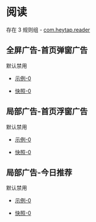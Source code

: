 # 阅读

存在 3 规则组 - [com.heytap.reader](/src/apps/com.heytap.reader.ts)

## 全屏广告-首页弹窗广告

默认禁用

- [示例-0](https://m.gkd.li/6328439/4feb19d4-f90f-4ed5-b025-9c2a6e4fc479)

- [快照-0](https://i.gkd.li/i/13387130)

## 局部广告-首页浮窗广告

默认禁用

- [示例-0](https://m.gkd.li/6328439/860371ea-1f09-4f82-8ed6-1436eca4a50d)

- [快照-0](https://i.gkd.li/i/13387138)

## 局部广告-今日推荐

默认禁用

- [示例-0](https://m.gkd.li/6328439/3ee7210c-970e-4c9a-acb6-9254245c27a0)

- [快照-0](https://i.gkd.li/i/13387159)
